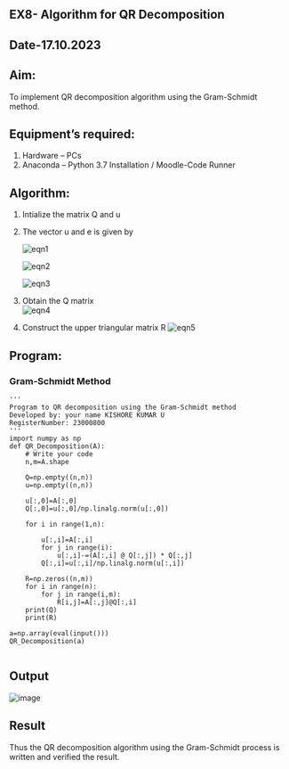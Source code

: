 ## EX8- Algorithm for QR Decomposition
## Date-17.10.2023
## Aim:
To implement QR decomposition algorithm using the Gram-Schmidt method.
## Equipment’s required:
1.	Hardware – PCs
2.	Anaconda – Python 3.7 Installation / Moodle-Code Runner
## Algorithm:
1.	Intialize the matrix Q and u
2.	The vector u and e is given by

    ![eqn1](./ex4.jpg)

    ![eqn2](./ex6.jpg)

    ![eqn3](./ex3.jpg)

3.	Obtain the Q matrix   
    ![eqn4](./ex1.jpg)
4.	Construct the upper triangular matrix R
    ![eqn5](./ex2.jpg)



## Program:
### Gram-Schmidt Method
```
''' 
Program to QR decomposition using the Gram-Schmidt method
Developed by: your name KISHORE KUMAR U
RegisterNumber: 23000800
'''
import numpy as np
def QR_Decomposition(A):
    # Write your code 
    n,m=A.shape
    
    Q=np.empty((n,n))
    u=np.empty((n,n))
        
    u[:,0]=A[:,0]
    Q[:,0]=u[:,0]/np.linalg.norm(u[:,0])
    
    for i in range(1,n):
        
        u[:,i]=A[:,i]
        for j in range(i):
            u[:,i]-=(A[:,i] @ Q[:,j]) * Q[:,j]
        Q[:,i]=u[:,i]/np.linalg.norm(u[:,i])
        
    R=np.zeros((n,m))
    for i in range(n):
        for j in range(i,m):
            R[i,j]=A[:,j]@Q[:,i]
    print(Q)
    print(R)
    
a=np.array(eval(input()))
QR_Decomposition(a)
    
```

## Output
![image](https://github.com/Kishorekumar22060/QRdecomposition/assets/141472136/b555ab51-6bf7-4f25-b4ce-9fed0b41e264)


## Result
Thus the QR decomposition algorithm using the Gram-Schmidt process is written and verified the result.
